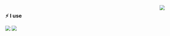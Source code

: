 <img src="https://github-readme-stats.vercel.app/api?username=iocdacc" align="right" />

### ⚡ I use

<img src="https://img.shields.io/badge/%20-React-white?style=social&logo=appveyor"/>
<img src="https://img.shields.io/badge/%20-vue-white?style=social&logo=Vue.js"/>
